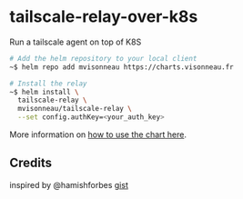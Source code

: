 # tailscale-relay-over-k8s

Run a tailscale agent on top of K8S

```bash
# Add the helm repository to your local client
~$ helm repo add mvisonneau https://charts.visonneau.fr

# Install the relay
~$ helm install \
  tailscale-relay \
  mvisonneau/tailscale-relay \
  --set config.authKey=<your_auth_key>
```

More information on [how to use the chart here](https://github.com/mvisonneau/helm-charts/blob/main/charts/tailscale-relay).

## Credits

inspired by @hamishforbes [gist](https://gist.github.com/hamishforbes/2ac7ae9d7ea47cad4e3a813c9b45c10f)
